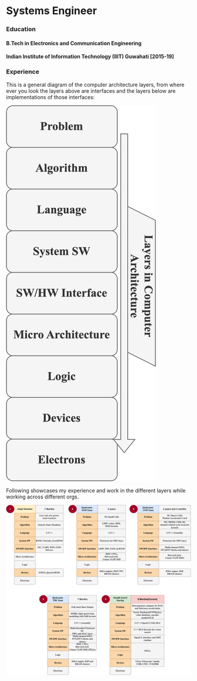 # Systems Engineer
### Education
#### B.Tech in Electronics and Communication Engineering
#### Indian Institute of Information Technology (IIIT) Guwahati [2015-19]
### Experience
This is a general diagram of the computer architecture layers, from where ever you look the layers above are interfaces and the layers below are implementations of those interfaces:

![Alt text](./Gen_Diag_svg_2.svg)




Following showcases my experience and work in the different layers while working across different orgs.



![Alt text](./All_exp_4.svg)

